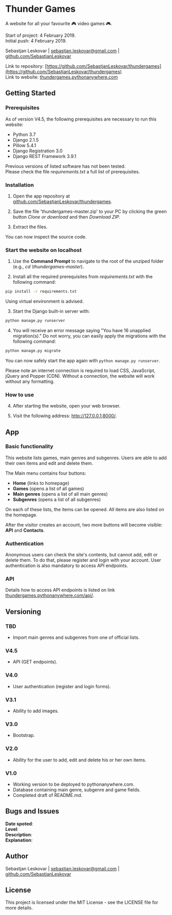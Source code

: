 # Thunder Games
A website for all your favourite :video_game: video games  :video_game:.

Start of project: 4 February 2019.  
Initial push: 4 February 2019.

Sebastjan Leskovar | [sebastjan.leskovar@gmail.com](mailto:sebastjan.leskovar@gmail.com) | [github.com/SebastjanLeskovar](https://github.com/SebastjanLeskovar)

Link to repository: [https://github.com/SebastjanLeskovar/thundergames](https://github.com/SebastjanLeskovar/thundergames)  
Link to website: [thundergames.pythonanywhere.com](thundergames.pythonanywhere.com)


## Getting Started

### Prerequisites

As of version V4.5, the following prerequisites are necessary to run this website:
- Python 3.7
- Django 2.1.5
- Pillow 5.4.1
- Django Registration 3.0
- Django REST Framework 3.9.1

Previous versions of listed software has not been tested.  
Please check the file *requirements.txt* a full list of prerequisites.

### Installation

1. Open the app repository at [github.com/SebastjanLeskovar/thundergames](https://github.com/SebastjanLeskovar/thundergames).

2. Save the file 'thundergames-master.zip' to your PC by clicking the green button *Clone or download* and then *Download ZIP*.

3. Extract the files.

You can now inspect the source code.

### Start the website on localhost

1. Use the <b>Command Prompt</b> to navigate to the root of the unziped folder (e.g., *cd \thundergames-master*).

2. Install all the required prerequisites from *requirements.txt* with the following command:
```bash
pip install -r requirements.txt
```
Using virtual environment is advised.

3. Start the Django built-in server with:
```bash
python manage.py runserver
```

4. You will receive an error message saying "You have 16 unapplied migration(s)." Do not worry, you can easily apply the migrations with the following command:
```bash
python manage.py migrate
```
You can now safely start the app again with ```python manage.py runserver```.

Please note an internet connection is required to load CSS, JavaScript, jQuery and Popper (CDN). Without a connection, the website will work without any formatting.

### How to use

4. After starting the website, open your web browser.

5. Visit the following address: http://127.0.0.1:8000/.

## App

### Basic functionality

This website lists games, main genres and subgenres. Users are able to add their own items and edit and delete them.

The Main menu contains four buttons:
- **Home** (links to homepage)
- **Games** (opens a list of all games)
- **Main genres** (opens a list of all main genres)
- **Subgenres** (opens a list of all subgenres)

On each of these lists, the items can be opened. All items are also listed on the homepage.

After the visitor creates an account, two more buttons will become visible: **API** and **Contacts**.

### Authentication

Anonymous users can check the site's contents, but cannot add, edit or delete them. To do that, please register and login with your account. User authentication is also mandatory to access API endpoints.

### API

Details how to access API endpoints is listed on link [thundergames.pythonanywhere.com/api/](thundergames.pythonanywhere.com/api/).

## Versioning

### TBD

- Import main genres and subgenres from one of official lists.

### V4.5

- API (GET endpoints).

### V4.0

- User authentication (register and login forms).

### V3.1
- Ability to add images.

### V3.0

- Bootstrap.

### V2.0

- Ability for the user to add, edit and delete his or her own items.

### V1.0

- Working version to be deployed to pythonanywhere.com.
- Database containing main genre, subgenre and game fields.
- Completed draft of README.md.

## Bugs and Issues

<b>Date spoted</b>:  
<b>Level</b>:  
<b>Description</b>:  
<b>Explanation</b>:  

## Author

Sebastjan Leskovar | [sebastjan.leskovar@gmail.com](mailto:sebastjan.leskovar@gmail.com) | [github.com/SebastjanLeskovar](https://github.com/SebastjanLeskovar)

## License

This project is licensed under the MIT License - see the LICENSE file for more details.
